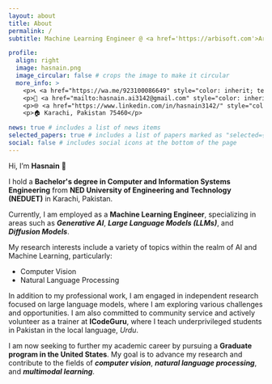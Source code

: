 ```yaml
---
layout: about
title: About
permalink: /
subtitle: Machine Learning Engineer @ <a href='https://arbisoft.com'>Arbisoft</a>

profile:
  align: right
  image: hasnain.png
  image_circular: false # crops the image to make it circular
  more_info: >
    <p>📞 <a href="https://wa.me/923100086649" style="color: inherit; text-decoration: underline; underline">+92 (310) 0086649</a> </p>
    <p>📧 <a href="mailto:hasnain.ai3142@gmail.com" style="color: inherit; text-decoration: underline; underline">hasnain.ai3142@gmail.com</a> </p>
    <p>🌐 <a href="https://www.linkedin.com/in/hasnain3142/" style="color: inherit; text-decoration: underline; underline">linkedin.com/in/hasnain3142</a> </p>
    <p>🏠 Karachi, Pakistan 75460</p>

news: true # includes a list of news items
selected_papers: true # includes a list of papers marked as "selected={true}"
social: false # includes social icons at the bottom of the page
---
```


<p>Hi, I’m <b>Hasnain</b> 👋</p>

<p>I hold a <b>Bachelor's degree in Computer and Information Systems Engineering</b> from <b>NED University of Engineering and Technology (NEDUET)</b> in Karachi, Pakistan.</p>

<p>Currently, I am employed as a <b>Machine Learning Engineer</b>, specializing in areas such as <b><i>Generative AI</i></b>, <b><i>Large Language Models (LLMs)</i></b>, and <b><i>Diffusion Models</i></b>.</p>

<p>My research interests include a variety of topics within the realm of AI and Machine Learning, particularly:</p>
<ul>
    <li>Computer Vision</li>
    <li>Natural Language Processing</li>
</ul>

<p>In addition to my professional work, I am engaged in independent research focused on large language models, where I am exploring various challenges and opportunities. I am also committed to community service and actively volunteer as a trainer at <b>ICodeGuru</b>, where I teach underprivileged students in Pakistan in the local language, <i>Urdu</i>.</p>

<p>I am now seeking to further my academic career by pursuing a <b>Graduate program in the United States</b>. My goal is to advance my research and contribute to the fields of <b><i>computer vision</i></b>, <b><i>natural language processing</i></b>, and <b><i>multimodal learning</i></b>.</p>
